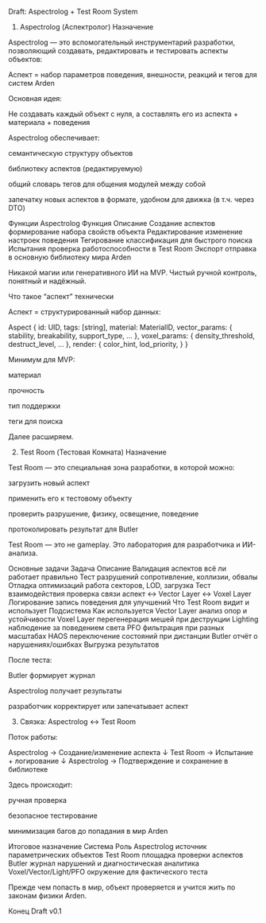 Draft: Aspectrolog + Test Room System
1. Aspectrolog (Аспектролог)
Назначение

Aspectrolog — это вспомогательный инструментарий разработки, позволяющий создавать, редактировать и тестировать аспекты объектов:

Аспект = набор параметров поведения, внешности, реакций и тегов для систем Arden

Основная идея:

Не создавать каждый объект с нуля, а составлять его из аспекта + материала + поведения

Aspectrolog обеспечивает:

семантическую структуру объектов

библиотеку аспектов (редактируемую)

общий словарь тегов для общения модулей между собой

запечатку новых аспектов в формате, удобном для движка (в т.ч. через DTO)

Функции Aspectrolog
Функция	Описание
Создание аспектов	формирование набора свойств объекта
Редактирование	изменение настроек поведения
Тегирование	классификация для быстрого поиска
Испытания	проверка работоспособности в Test Room
Экспорт	отправка в основную библиотеку мира Arden

Никакой магии или генеративного ИИ на MVP.
Чистый ручной контроль, понятный и надёжный.

Что такое “аспект” технически

Аспект = структурированный набор данных:

Aspect {
  id: UID,
  tags: [string],
  material: MaterialID,
  vector_params: {
     stability,
     breakability,
     support_type,
     ...
  },
  voxel_params: {
     density_threshold,
     destruct_level,
     ...
  },
  render: {
     color_hint,
     lod_priority,
  }
}


Минимум для MVP:

материал

прочность

тип поддержки

теги для поиска

Далее расширяем.

2. Test Room (Тестовая Комната)
Назначение

Test Room — это специальная зона разработки, в которой можно:

загрузить новый аспект

применить его к тестовому объекту

проверить разрушение, физику, освещение, поведение

протоколировать результат для Butler

Test Room — это не gameplay.
Это лаборатория для разработчика и ИИ-анализа.

Основные задачи
Задача	Описание
Валидация аспектов	всё ли работает правильно
Тест разрушений	сопротивление, коллизии, обвалы
Отладка оптимизаций	работа секторов, LOD, загрузка
Тест взаимодействия	проверка связи аспект ↔ Vector Layer ↔ Voxel Layer
Логирование	запись поведения для улучшений
Что Test Room видит и использует
Подсистема	Как используется
Vector Layer	анализ опор и устойчивости
Voxel Layer	перегенерация мешей при деструкции
Lighting	наблюдение за поведением света
PFO	фильтрация при разных масштабах
HAOS	переключение состояний при дистанции
Butler	отчёт о нарушениях/ошибках
Выгрузка результатов

После теста:

Butler формирует журнал

Aspectrolog получает результаты

разработчик корректирует или запечатывает аспект

3. Связка: Aspectrolog ↔ Test Room

Поток работы:

Aspectrolog → Создание/изменение аспекта
        ↓
Test Room → Испытание + логирование
        ↓
Aspectrolog → Подтверждение и сохранение в библиотеке


Здесь происходит:

ручная проверка

безопасное тестирование

минимизация багов до попадания в мир Arden

Итоговое назначение
Система	Роль
Aspectrolog	источник параметрических объектов
Test Room	площадка проверки аспектов
Butler	журнал нарушений и диагностическая аналитика
Voxel/Vector/Light/PFO	окружение для фактического теста

Прежде чем попасть в мир, объект проверяется
и учится жить по законам физики Arden.

Конец Draft v0.1
